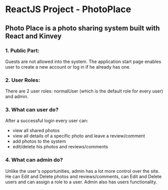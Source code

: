 # ReactJS Project - PhotoPlace

## Photo Place is a photo sharing system built with React and Kinvey

### 1. Public Part:
Guests are not allowed into the system. The application start page enables user to create a new account or log in if he already has one.

### 2. User Roles:
There are 2 user roles: normalUser (which is the default role for every user) and admin.

### 3. What can user do?
After a successful login every user can: 
* view all shared photos
* view all details of a specific photo and leave a review/comment
* add photos to the system
* edit/delete his photos and reviews/comments

### 4. What can admin do?
Unlike the user's opportunities, admin has a lot more control over the site. He can Edit and Delete photos and reviews/comments, can Edit and Delete users and can assign a role to a user. Admin also has users functionality.
